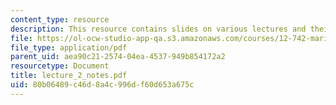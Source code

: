```yaml
---
content_type: resource
description: This resource contains slides on various lectures and their description.
file: https://ol-ocw-studio-app-qa.s3.amazonaws.com/courses/12-742-marine-chemistry-fall-2006/80b06489c46d8a4c996df60d653a675c_lecture_2_notes.pdf
file_type: application/pdf
parent_uid: aea90c21-2574-04ea-4537-949b854172a2
resourcetype: Document
title: lecture_2_notes.pdf
uid: 80b06489-c46d-8a4c-996d-f60d653a675c
---
```

